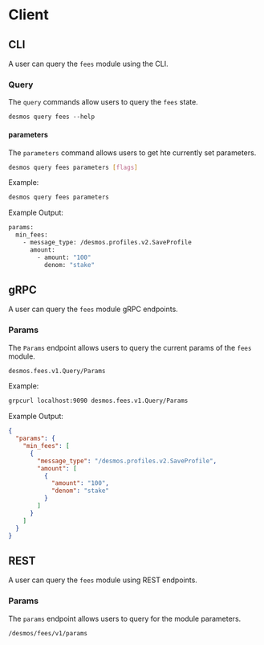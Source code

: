 <!--
order: 4
-->

# Client 

## CLI

A user can query the `fees` module using the CLI. 

### Query

The `query` commands allow users to query the `fees` state.

```
desmos query fees --help
```

#### parameters
The `parameters` command allows users to get hte currently set parameters.

```bash
desmos query fees parameters [flags]
```

Example:
```bash
desmos query fees parameters
```

Example Output:
```bash
params:
  min_fees:
    - message_type: /desmos.profiles.v2.SaveProfile
      amount: 
        - amount: "100"
          denom: "stake"
```

## gRPC 
A user can query the `fees` module gRPC endpoints. 

### Params
The `Params` endpoint allows users to query the current params of the `fees` module.

```bash
desmos.fees.v1.Query/Params
```

Example:
```bash
grpcurl localhost:9090 desmos.fees.v1.Query/Params
```

Example Output: 
```json
{
  "params": {
    "min_fees": [
      {
        "message_type": "/desmos.profiles.v2.SaveProfile",
        "amount": [
          {
            "amount": "100",
            "denom": "stake"
          }
        ]
      }
    ]
  }
}
```

## REST 
A user can query the `fees` module using REST endpoints.

### Params
The `params` endpoint allows users to query for the module parameters.

```
/desmos/fees/v1/params
```

